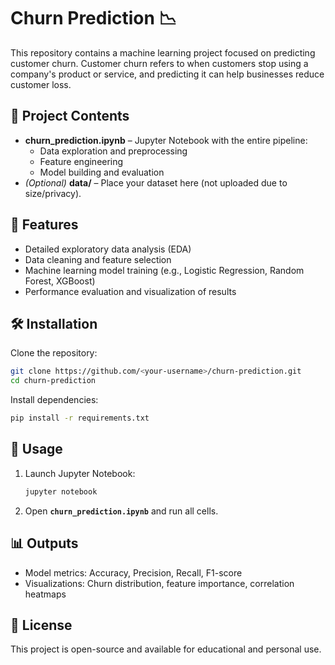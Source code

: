 # Churn Prediction 📉

This repository contains a machine learning project focused on predicting customer churn. Customer churn refers to when customers stop using a company's product or service, and predicting it can help businesses reduce customer loss.

## 📂 Project Contents
- **churn_prediction.ipynb** – Jupyter Notebook with the entire pipeline:
  - Data exploration and preprocessing  
  - Feature engineering  
  - Model building and evaluation  
- *(Optional)* **data/** – Place your dataset here (not uploaded due to size/privacy).  

## 🔧 Features
- Detailed exploratory data analysis (EDA)  
- Data cleaning and feature selection  
- Machine learning model training (e.g., Logistic Regression, Random Forest, XGBoost)  
- Performance evaluation and visualization of results  

## 🛠 Installation

Clone the repository:
```bash
git clone https://github.com/<your-username>/churn-prediction.git
cd churn-prediction
```

Install dependencies:
```bash
pip install -r requirements.txt
```

## 🚀 Usage

1. Launch Jupyter Notebook:
   ```bash
   jupyter notebook
   ```
2. Open **`churn_prediction.ipynb`** and run all cells.

## 📊 Outputs
- Model metrics: Accuracy, Precision, Recall, F1-score  
- Visualizations: Churn distribution, feature importance, correlation heatmaps  

## 📝 License
This project is open-source and available for educational and personal use.
